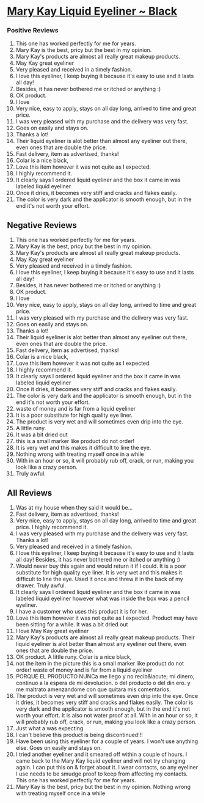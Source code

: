 # [Mary Kay Liquid Eyeliner ~ Black](https://products.checkmycream.com/products/Mary-Kay-Liquid-Eyeliner-~-Black.html)

### Positive Reviews

<ol>
      <li>This one has worked perfectly for me for years.</li>
      <li>Mary Kay is the best, pricy but the best in my opinion.</li>
      <li>Mary Kay&#x27;s products are almost all really great makeup products.  </li>
      <li>May Kay great eyeliner</li>
      <li>Very pleased and received in a timely fashion.</li>
      <li>I love this eyeliner, I keep buying it because it&#x27;s easy to use and it lasts all day!</li>
      <li>Besides, it has never bothered me or itched or anything :)</li>
      <li>OK product.</li>
      <li>I love</li>
      <li>Very nice, easy to apply, stays on all day long, arrived to time and great price.</li>
      <li>I was very pleased with my purchase and the delivery was very fast.</li>
      <li>Goes on easily and stays on.</li>
      <li>Thanks a lot!</li>
      <li>Their liquid eyeliner is alot better than almost any eyeliner out there, even ones that are double the price.</li>
      <li>Fast delivery, item as advertised, thanks!</li>
      <li>Colar is a nice black,</li>
      <li>Love this item however it was not quite as I expected.</li>
      <li>I highly recommend it.</li>
      <li>It clearly says I ordered liquid eyeliner and the box it came in was labeled liquid eyeliner</li>
      <li>Once it dries, it becomes very stiff and cracks and flakes easily.</li>
      <li>The color is very dark and the applicator is smooth enough, but in the end it&#x27;s not worth your effort.</li>
</ol>


<h2>Negative Reviews</h2>
<ol>
<li> This one has worked perfectly for me for years.</li>
<li> Mary Kay is the best, pricy but the best in my opinion.</li>
<li> Mary Kay&#x27;s products are almost all really great makeup products.  </li>
<li> May Kay great eyeliner</li>
<li> Very pleased and received in a timely fashion.</li>
<li> I love this eyeliner, I keep buying it because it&#x27;s easy to use and it lasts all day!</li>
<li> Besides, it has never bothered me or itched or anything :)</li>
<li> OK product.</li>
<li> I love</li>
<li> Very nice, easy to apply, stays on all day long, arrived to time and great price.</li>
<li> I was very pleased with my purchase and the delivery was very fast.</li>
<li> Goes on easily and stays on.</li>
<li> Thanks a lot!</li>
<li> Their liquid eyeliner is alot better than almost any eyeliner out there, even ones that are double the price.</li>
<li> Fast delivery, item as advertised, thanks!</li>
<li> Colar is a nice black,</li>
<li> Love this item however it was not quite as I expected.</li>
<li> I highly recommend it.</li>
<li> It clearly says I ordered liquid eyeliner and the box it came in was labeled liquid eyeliner</li>
<li> Once it dries, it becomes very stiff and cracks and flakes easily.</li>
<li> The color is very dark and the applicator is smooth enough, but in the end it&#x27;s not worth your effort.</li>
<li> waste of money and is far from a liquid eyeliner</li>
<li> It is a poor substitute for high quality eye liner.</li>
<li> The product is very wet and will sometimes even drip into the eye.</li>
<li> A little runy.</li>
<li> It was a bit dried out</li>
<li> this is a small marker like product  do not order!</li>
<li> It is very wet and this makes it difficult to line the eye.</li>
<li> Nothing wrong with treating myself once in a while</li>
<li> With in an hour or so, it will probably rub off, crack, or run, making you look like a crazy person.</li>
<li> Truly awful.</li>
</ol>

<h2>All Reviews</h2>

<ol>
    <li> Was at my house when they said it would be...</li>
    <li> Fast delivery, item as advertised, thanks!</li>
    <li> Very nice, easy to apply, stays on all day long, arrived to time and great price. I highly recommend it.</li>
    <li> I was very pleased with my purchase and the delivery was very fast. Thanks a lot!</li>
    <li> Very pleased and received in a timely fashion.</li>
    <li> I love this eyeliner, I keep buying it because it&#x27;s easy to use and it lasts all day! Besides, it has never bothered me or itched or anything :)</li>
    <li> Would never buy this again and would return it if I could. It is a poor substitute for high quality eye liner. It is very wet and this makes it difficult to line the eye. Used it once and threw it in the back of my drawer. Truly awful.</li>
    <li> It clearly says I ordered liquid eyeliner and the box it came in was labeled liquid eyeliner however what was inside the box was a pencil eyeliner.</li>
    <li> I have a customer who uses this product it is for her.</li>
    <li> Love this item however it was not quite as I expected. Product may have been sitting for a while. It was a bit dried out</li>
    <li> I love May Kay great eyeliner</li>
    <li> Mary Kay&#x27;s products are almost all really great makeup products.  Their liquid eyeliner is alot better than almost any eyeliner out there, even ones that are double the price.</li>
    <li> OK product. A little runy. Colar is a nice black,</li>
    <li> not the item in the picture this is a small marker like product  do not order! waste of money and is far from a liquid eyeliner</li>
    <li> PORQUE EL PRODUCTO NUNCa me llego y no recib&amp;iacute; mi dinero, continuo a la espera de mi devolucion. o del producto o del din ero. y me maltrato amenzandome con  que quitara mis comentarios.</li>
    <li> The product is very wet and will sometimes even drip into the eye. Once it dries, it becomes very stiff and cracks and flakes easily. The color is very dark and the applicator is smooth enough, but in the end it&#x27;s not worth your effort. It is also not water proof at all. With in an hour or so, it will probably rub off, crack, or run, making you look like a crazy person.</li>
    <li> Just what a was expecting</li>
    <li> I can&#x27;t believe this product is being discontinued!!!</li>
    <li> Have been using this eyeliner for a couple of years. I won&#x27;t use anything else. Goes on easily and stays on.</li>
    <li> I tried another eyeliner and it smeared off within a couple of hours. I came back to the Mary Kay liquid eyeliner and will not try changing again. I can put this on &amp; forget about it. I wear contacts, so any eyeliner I use needs to be smudge proof to keep from affecting my contacts. This one has worked perfectly for me for years.</li>
    <li> Mary Kay is the best, pricy but the best in my opinion. Nothing wrong with treating myself once in a while</li>
</ol>




